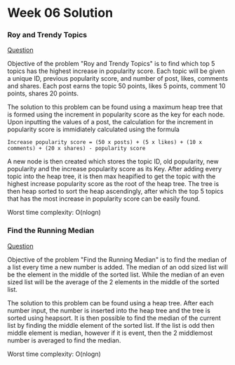 # Week 06 Solution

### Roy and Trendy Topics

[Question](https://www.hackerearth.com/practice/data-structures/trees/heapspriority-queues/practice-problems/algorithm/roy-and-trending-topics-1/)

Objective of the problem "Roy and Trendy Topics" is to find which top 5 topics has the highest increase in popularity score. Each topic
will be given a unique ID, previous popularity score, and number of post, likes, comments and shares. Each post earns the topic 50 points,
likes 5 points, comment 10 points, shares 20 points. 

The solution to this problem can be found using a maximum heap tree that is formed
using the increment in popularity score as the key for each node. Upon inputting the values of a post, the calculation for the increment
in popularity score is immidiately calculated using the formula 

```
Increase popularity score = (50 x posts) + (5 x likes) + (10 x comments) + (20 x shares) - popularity score
```
A new node is then created which stores the topic ID, old popularity, new popularity and the increase popularity score as its Key. After adding every topic into the heap tree,
it is then max heapified to get the topic with the highest increase popularity score as the root of the heap tree. The tree is then heap sorted to sort the heap ascendingly, after which the top 5 topics that has the most increase in popularity score can be easily found.

Worst time complexity: O(nlogn)

### Find the Running Median

[Question](https://www.hackerrank.com/challenges/ctci-find-the-running-median/problem)

Objective of the problem "Find the Running Median" is to find the median of a list every time a new number is added. The median of an odd
sized list will be the element in the middle of the sorted list. While the median of an even sized list will be the average of the 2 elements
in the middle of the sorted list. 

The solution to this problem can be found using a heap tree. After each number input, the number is inserted into the heap tree and
the tree is sorted using heapsort. It is then possible to find the median of the current list by finding the middle element of the 
sorted list. If the list is odd then middle element is median, however if it is event, then the 2 middlemost number is averaged to find
the median.

Worst time complexity: O(nlogn)
